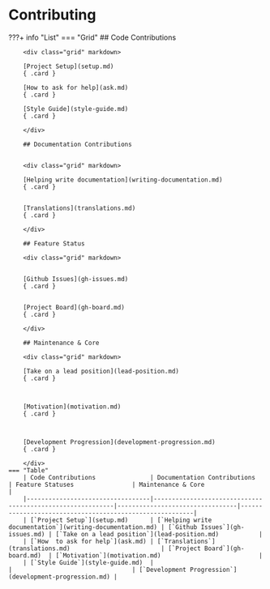 # Contributing


???+ info "List"
    === "Grid"
        ## Code Contributions
        
        <div class="grid" markdown>

        [Project Setup](setup.md)
        { .card }
        
        [How to ask for help](ask.md)
        { .card }
        
        [Style Guide](style-guide.md)
        { .card }
        
        </div>
        
        ## Documentation Contributions
        
        
        <div class="grid" markdown>
        
        [Helping write documentation](writing-documentation.md)
        { .card }
        
        
        [Translations](translations.md)
        { .card }
        
        </div>
        
        ## Feature Status
        
        <div class="grid" markdown>
        
        
        [Github Issues](gh-issues.md)
        { .card }
        
        
        [Project Board](gh-board.md)
        { .card }
        
        </div>
        
        ## Maintenance & Core
        
        <div class="grid" markdown>
        
        [Take on a lead position](lead-position.md)
        { .card }
        
        
        
        [Motivation](motivation.md)
        { .card }
        
        
        
        [Development Progression](development-progression.md)
        { .card }
        
        </div>
    === "Table"
        | Code Contributions               | Documentation Contributions                               | Feature Statuses                | Maintenance & Core                                      |
        |----------------------------------|-----------------------------------------------------------|---------------------------------|---------------------------------------------------------|
        | [`Project Setup`](setup.md)      | [`Helping write documentation`](writing-documentation.md) | [`Github Issues`](gh-issues.md) | [`Take on a lead position`](lead-position.md)           |
        | [`How  to ask for help`](ask.md) | [`Translations`](translations.md)                         | [`Project Board`](gh-board.md)  | [`Motivation`](motivation.md)                           |
        | [`Style Guide`](style-guide.md)  |                                                           |                                 | [`Development Progression`](development-progression.md) |